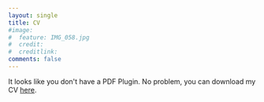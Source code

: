 ```yaml
---
layout: single
title: CV
#image:
#  feature: IMG_058.jpg
#  credit: 
#  creditlink: 
comments: false
---
```




  <object width="100%" height="100%" type="application/pdf" data="AlistairEverettCV.pdf#pagemode=none" id="pdf_content">
    <p>It looks like you don't have a PDF Plugin.
      No problem, you can download my CV <a href="AlistairEverettCV.pdf">here</a>.</p>
  </object>
 

